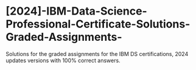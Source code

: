 # [2024]-IBM-Data-Science-Professional-Certificate-Solutions-Graded-Assignments-
Solutions for the graded assignments for the IBM DS certifications, 2024 updates versions with 100% correct answers.
